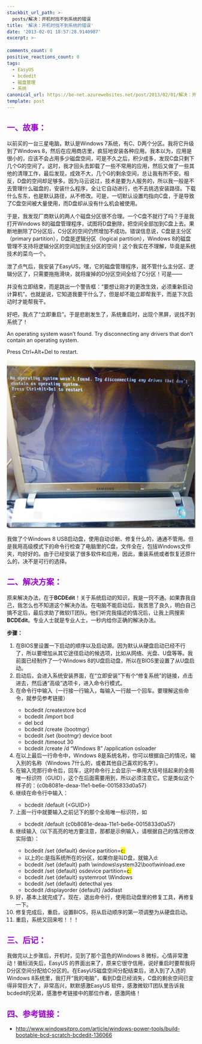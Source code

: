 ```yaml
---
stackbit_url_path: >-
  posts/解决：开机时找不到系统的错误
title: '解决：开机时找不到系统的错误'
date: '2013-02-01 18:57:28.9140987'
excerpt: >-
  
comments_count: 0
positive_reactions_count: 0
tags: 
  - EasyUS
  - bcdedit
  - 磁盘管理
  - 系统
canonical_url: https://be-net.azurewebsites.net/post/2013/02/01/解决：开机时找不到系统的错误
template: post
---
```

<h2><font color="#9b00d3">一、故事：</font></h2>  <p>以前买的一台三星电脑，默认是Windows 7系统，有C、D两个分区。我将它升级到了Windows 8，然后在应用商店里，疯狂地安装各种应用。我本以为，应用是很小的，应该不会占用多少磁盘空间，可是不久之后，积少成多，发现C盘只剩下几个G的空间了。这时，我才回头去卸载了一些不常用的应用，然后又做了一些其他的清理工作，最后发现，成效不大，几个G的剩余空间，总让我有所不安。相反，D盘的空间却足够多。因为马云说过，技术是要为人服务的，所以我一般是不去管理什么磁盘的，安装什么程序，全让它自动进行，也不去挑选安装路径。下载什么东东，也是默认路径，从不修改。可是，一切默认设置均指向C盘，于是导致了C盘空间被大量使用，而D盘却从没有什么机会被使用。</p>  <p>于是，我发现厂商默认的两人个磁盘分区很不合理。一个C盘不就行了吗？于是我打开Windows 8的磁盘管理程序，试图将D盘删除，把空间全部加到C盘上去。果断地删除了D分区后，C分区的空间仍然增加不成功。错误信息说，C盘是主分区（primary partition），D盘是逻辑分区（logical partition），Windows 8的磁盘管理不支持将逻辑分区的空间加到主分区的空间！这个我实在不理解，毕竟是系统技术的菜鸟一个。</p>  <p>泄了点气后，我安装了EasyUS，嘿，它的磁盘管理程序，就不管什么主分区、逻辑分区了，只需要拖拖滑块，就将废掉的D分区空间全给了C分区！可是——</p>  <p>并没有立即结束，而是跳出一个警告框：“要想让刚才的更改生效，必须重新启动计算机”。也就是说，它知道我要干什么了，但是却不能立即帮我干，而是下次启动时才能帮我干。</p>  <p>好吧，我点了“立即重启”。于是悲剧发生了，系统重启时，出现个黑屏，说找不到系统了！</p>  <p>An operating system wasn’t found. Try disconnecting any drivers that don’t contain an operating system.</p>  <p>Press Ctrl+Alt+Del to restart.</p>  <p><a href="https://raw.githubusercontent.com/Jeff-Tian/blogengine.net/master/Source/BlogEngine/BlogEngine.NET/App_Data/files/WP_000680.jpg"><img title="An operating system wasn’t found. Try disconnecting any drivers that don’t contain an operating system." style="border-top: 0px; border-right: 0px; background-image: none; border-bottom: 0px; padding-top: 0px; padding-left: 0px; border-left: 0px; display: inline; padding-right: 0px" border="0" alt="An operating system wasn’t found. Try disconnecting any drivers that don’t contain an operating system." src="https://raw.githubusercontent.com/Jeff-Tian/blogengine.net/master/Source/BlogEngine/BlogEngine.NET/App_Data/files/WP_000680_thumb.jpg" width="596" height="449" /></a></p>  <p>我做了个Windows 8 USB启动盘，使用自动诊断、修复什么的，通通不管用。但是我用高级模式下的命令行检查了电脑里的C盘，文件全在，包括Windows文件夹，均好好的。由于已经安装了很多软件和应用，因此，重装系统或者恢复还原什么的，决不是可行的选择。</p>  <h2><font color="#9b00d3">二、解决方案：</font></h2>  <p>原来解决办法，在于<strong>BCDEdit</strong>！关于系统启动的知识，我是一窍不通。如果靠我自己，我怎么也不知道这个解决办法。在电脑不能启动后，我苦思了良久，明白自己搞不定后，最后求助了微软IT团队。他们听完我描述的情况后，让我上网搜索<strong>BCDEdit</strong>。专业人士就是专业人士，一秒内给你正确的解决办法。</p>  <p><strong>步骤：</strong></p>  <ol>   <li>在BIOS里设置一下启动的顺序以及启动源。因为默认从硬盘启动已经不行了，所以要增加从其它途径启动的候选项，比如从网络、光盘、U盘等等。我前面已经制作了一个Windows 8的U盘启动盘，所以在BIOS里设置了从U盘启动。</li>    <li>启动后，会进入系统安装界面，在“立即安装”下有个“修复系统”的链接，点击进去，然后通“高级”选项卡，进入命令行模式。</li>    <li>在命令行中输入（一行接一行输入，每输入一行敲一个回车。要理解这些命令，就参见参考链接）</li>    <ul>     <li>bcdedit /createstore bcd</li>      <li>bcdedit /import bcd</li>      <li>del bcd</li>      <li>bcdedit /create {bootmgr}</li>      <li>bcdedit /set {bootmgr} device boot</li>      <li>bcdedit /timeout 30</li>      <li>bcdedit /create /d “Windows 8” /application osloader</li>   </ul>    <li>在以上最后一行命令中，Windows 8是系统名称，你可以根据自己的情况，输入别的名称（Windows 7什么的，或者其他自己喜欢的名字）。</li>    <li>在输入完那行命令后，回车，这时命令行上会显示一串用大括号括起来的全局唯一标识符（GUID），这个在后面需要用到，所以必须注意它。它是类似这个样子的：{c0b8081e-deaa-11e1-be6e-0015833d0a57}</li>    <li>继续在命令行中输入：</li>    <ul>     <li>bcdedit /default {&lt;GUID&gt;}</li>   </ul>    <li>上面一行中就要输入之前记下的那个全局唯一标识符，如 </li>    <ul>     <li>bcdedit /default {c0b8081e-deaa-11e1-be6e-0015833d0a57}</li>   </ul>    <li>继续输入（以下高亮的地方要注意，那都是示例输入，请根据自己的情况修改实际值）：</li>    <ul>     <li>bcdedit /set {default} device partition=<font style="background-color: #ffff00">c:</font></li>      <li>以上的c:是指系统所在的分区，如果你是叫D盘，就输入d:</li>      <li>bcdedit /set {default} path \windows\system32\boot\winload.exe</li>      <li>bcdedit /set {default} osdevice partition=<font style="background-color: #ffff00">c:</font></li>      <li>bcdedit /set {default} systemroot \Windows </li>      <li>bcdedit /set {default} detecthal yes</li>      <li>bcdedit /displayorder {default} /addlast</li>   </ul>    <li>好，基本上就完成了。现在，退出命令行，使用启动盘里的修复工具，再修复一下。</li>    <li>修复完成后，重启，设置BIOS，将从启动顺序的第一项调整为从硬盘启动。</li>    <li>重启，系统又回来啦！！！</li> </ol>  <h2><font color="#9b00d3">三、后记：</font></h2>  <p>我做完以上步骤后，开机时，见到了那个蓝色的Windows 8 微标，心情非常激动！徽标消失后，EasyUS 的界面出来了，原来它很守信用，说好重启时要帮我将D分区空间分配给C分区的。在EasyUS磁盘空间分配结束后，进入到了入违的Windows 8系统里，我打开“我的电脑”，看到D盘已经消失，C盘的剩余空间已变得非常巨大了，非常高兴，默默感激EasyUS 软件，感激微软IT团队里告诉我bcdedit的兄弟，感激参考链接中的那位作者，感激网络！</p>  <h2><font color="#9b00d3">四、参考链接：</font></h2>  <ul>   <li><a title="http://www.windowsitpro.com/article/windows-power-tools/build-bootable-bcd-scratch-bcdedit-136066" href="http://www.windowsitpro.com/article/windows-power-tools/build-bootable-bcd-scratch-bcdedit-136066">http://www.windowsitpro.com/article/windows-power-tools/build-bootable-bcd-scratch-bcdedit-136066</a></li> </ul>